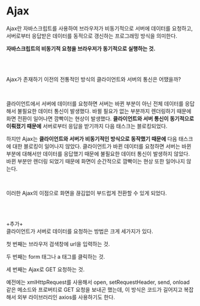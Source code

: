 # Ajax

Ajax란 자바스크립트를 사용하여 브라우저가 비동기적으로 서버에 데이터를 요청하고, 서버로부터 응답받은 데이터를 동적으로 갱신하는 프로그래밍 방식을 의미한다.

<strong>자바스크립트의 비동기적 요청을 브라우저가 동기적으로 실행하는 것.</strong>

</br></br>

Ajax가 존재하기 이전의 전통적인 방식의 클라이언트와 서버의 통신은 어땠을까?

</br>

클라이언트에서 서버에 데이터를 요청하면 서버는 바뀐 부분이 아닌 전체 데이터를 응답해서 불필요한 데이터 통신이 발생했다. 바뀔 필요가 없는 부분까지 렌더링하기 때문에 화면 전환이 일어나면 깜빡이는 현상이 발생했다. <strong>클라이언트와 서버 통신이 동기적으로 이뤄졌기 때문에</strong> 서버로부터 응답을 받기까지 다음 태스크는 블로킹되었다.

하지만 Ajax는 <strong>클라이언트와 서버가 비동기적인 방식으로 동작했기 때문에</strong> 다음 태스크에 대한 블로킹이 일어나지 않았다. 클라이언트가 바뀐 데이터를 요청하면 서버는 바뀐 부분에 대해서만 데이터를 응답했기 때문에 불필요한 데이터 통신이 발생하지 않았다. 바뀐 부분만 렌더링 되었기 때문에 화면이 순간적으로 깜빡이는 현상 또한 일어나지 않는다.

</br>

이러한 Ajax의 이점으로 화면을 끊김없이 부드럽게 전환할 수 있게 되었다.

</br></br>

\+추가\+ 
</br>
클라이언트가 서버로 데이터를 요청하는 방법은 크게 세가지가 있다.

첫 번째는 브라우저 검색창에 url을 입력하는 것.

두 번째는 form 태그나 a 태그를 클릭하는 것.

세 번째는 Ajax로 GET 요청하는 것.

예전에는 xmlHttpRequest를 사용해서 open, setRequestHeader, send, onload 같은 메소드와 프로버티로 GET 요청을 보내곤 했는데, 이 방식은 코드가 길어지고 복잡해서 외부 라이브러리인 axios를 사용하기도 한다.
